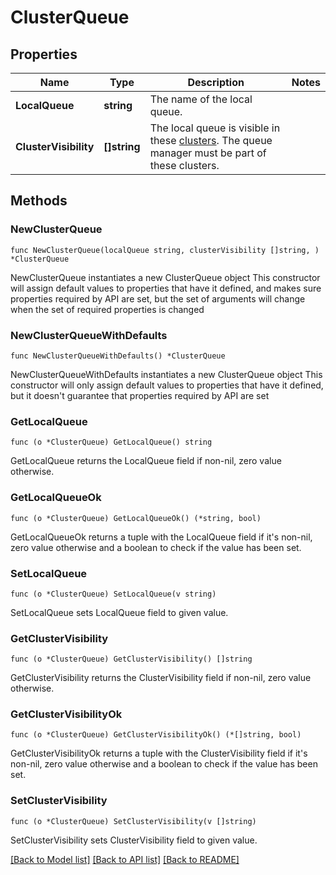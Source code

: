 # ClusterQueue

## Properties

Name | Type | Description | Notes
------------ | ------------- | ------------- | -------------
**LocalQueue** | **string** | The name of the local queue. | 
**ClusterVisibility** | **[]string** | The local queue is visible in these [clusters](https://www.ibm.com/support/knowledgecenter/en/SSFKSJ_7.5.0/com.ibm.mq.pro.doc/q002750_.htm). The queue manager must be part of these clusters. | 

## Methods

### NewClusterQueue

`func NewClusterQueue(localQueue string, clusterVisibility []string, ) *ClusterQueue`

NewClusterQueue instantiates a new ClusterQueue object
This constructor will assign default values to properties that have it defined,
and makes sure properties required by API are set, but the set of arguments
will change when the set of required properties is changed

### NewClusterQueueWithDefaults

`func NewClusterQueueWithDefaults() *ClusterQueue`

NewClusterQueueWithDefaults instantiates a new ClusterQueue object
This constructor will only assign default values to properties that have it defined,
but it doesn't guarantee that properties required by API are set

### GetLocalQueue

`func (o *ClusterQueue) GetLocalQueue() string`

GetLocalQueue returns the LocalQueue field if non-nil, zero value otherwise.

### GetLocalQueueOk

`func (o *ClusterQueue) GetLocalQueueOk() (*string, bool)`

GetLocalQueueOk returns a tuple with the LocalQueue field if it's non-nil, zero value otherwise
and a boolean to check if the value has been set.

### SetLocalQueue

`func (o *ClusterQueue) SetLocalQueue(v string)`

SetLocalQueue sets LocalQueue field to given value.


### GetClusterVisibility

`func (o *ClusterQueue) GetClusterVisibility() []string`

GetClusterVisibility returns the ClusterVisibility field if non-nil, zero value otherwise.

### GetClusterVisibilityOk

`func (o *ClusterQueue) GetClusterVisibilityOk() (*[]string, bool)`

GetClusterVisibilityOk returns a tuple with the ClusterVisibility field if it's non-nil, zero value otherwise
and a boolean to check if the value has been set.

### SetClusterVisibility

`func (o *ClusterQueue) SetClusterVisibility(v []string)`

SetClusterVisibility sets ClusterVisibility field to given value.



[[Back to Model list]](../README.md#documentation-for-models) [[Back to API list]](../README.md#documentation-for-api-endpoints) [[Back to README]](../README.md)


